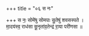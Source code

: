 +++
title = "०६ स नः"

+++
स नः॒ सोमे॑षु सोमपाः सु॒तेषु॑ शवसस्पते ।  
मा॒दय॑स्व॒ राध॑सा सू॒नृता॑व॒तेन्द्र॑ रा॒या परी॑णसा ॥